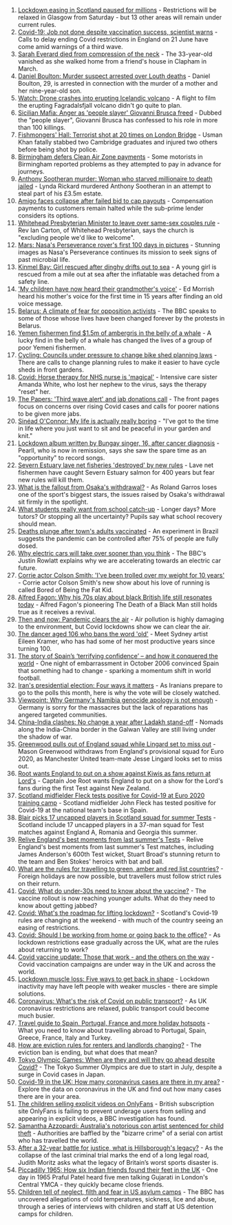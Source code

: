 1. [Lockdown easing in Scotland paused for millions](https://www.bbc.co.uk/news/uk-scotland-57315436) - Restrictions will be relaxed in Glasgow from Saturday - but 13 other areas will remain under current rules.
2. [Covid-19: Job not done despite vaccination success, scientist warns](https://www.bbc.co.uk/news/uk-57313399) - Calls to delay ending Covid restrictions in England on 21 June have come amid warnings of a third wave.
3. [Sarah Everard died from compression of the neck](https://www.bbc.co.uk/news/uk-england-london-57260746) - The 33-year-old vanished as she walked home from a friend's house in Clapham in March.
4. [Daniel Boulton: Murder suspect arrested over Louth deaths](https://www.bbc.co.uk/news/uk-england-lincolnshire-57318698) - Daniel Boulton, 29, is arrested in connection with the murder of a mother and her nine-year-old son.
5. [Watch: Drone crashes into erupting Icelandic volcano](https://www.bbc.co.uk/news/world-europe-57314928) - A flight to film the erupting Fagradalsfjall volcano didn't go quite to plan.
6. [Sicilian Mafia: Anger as 'people slayer' Giovanni Brusca freed](https://www.bbc.co.uk/news/world-europe-57317220) - Dubbed the "people slayer", Giovanni Brusca has confessed to his role in more than 100 killings.
7. [Fishmongers' Hall: Terrorist shot at 20 times on London Bridge](https://www.bbc.co.uk/news/uk-england-london-57286980) - Usman Khan fatally stabbed two Cambridge graduates and injured two others before being shot by police.
8. [Birmingham defers Clean Air Zone payments](https://www.bbc.co.uk/news/uk-england-birmingham-57314570) - Some motorists in Birmingham reported problems as they attempted to pay in advance for journeys.
9. [Anthony Sootheran murder: Woman who starved millionaire to death jailed](https://www.bbc.co.uk/news/uk-england-oxfordshire-57316940) - Lynda Rickard murdered Anthony Sootheran in an attempt to steal part of his £3.5m estate.
10. [Amigo faces collapse after failed bid to cap payouts](https://www.bbc.co.uk/news/business-57314517) - Compensation payments to customers remain halted while the sub-prime lender considers its options.
11. [Whitehead Presbyterian Minister to leave over same-sex couples rule](https://www.bbc.co.uk/news/uk-northern-ireland-57311211) - Rev Ian Carton, of Whitehead Presbyterian, says the church is "excluding people we'd like to welcome".
12. [Mars: Nasa's Perseverance rover's first 100 days in pictures](https://www.bbc.co.uk/news/in-pictures-57233756) - Stunning images as Nasa's Perseverance continues its mission to seek signs of past microbial life.
13. [Kinmel Bay: Girl rescued after dinghy drifts out to sea](https://www.bbc.co.uk/news/uk-wales-57317332) - A young girl is rescued from a mile out at sea after the inflatable was detached from a safety line.
14. ['My children have now heard their grandmother's voice'](https://www.bbc.co.uk/news/uk-57318454) - Ed Morrish heard his mother's voice for the first time in 15 years after finding an old voice message.
15. [Belarus: A climate of fear for opposition activists](https://www.bbc.co.uk/news/world-europe-57309939) - The BBC speaks to some of those whose lives have been changed forever by the protests in Belarus.
16. [Yemen fishermen find $1.5m of ambergris in the belly of a whale](https://www.bbc.co.uk/news/world-middle-east-57288265) - A lucky find in the belly of a whale has changed the lives of a group of poor Yemeni fishermen.
17. [Cycling: Councils under pressure to change bike shed planning laws](https://www.bbc.co.uk/news/uk-england-57159538) - There are calls to change planning rules to make it easier to have cycle sheds in front gardens.
18. [Covid: Horse therapy for NHS nurse is 'magical'](https://www.bbc.co.uk/news/uk-england-leicestershire-57248412) - Intensive care sister Amanda White, who lost her nephew to the virus, says the therapy "reset" her.
19. [The Papers: 'Third wave alert' and jab donations call](https://www.bbc.co.uk/news/blogs-the-papers-57311241) - The front pages focus on concerns over rising Covid cases and calls for poorer nations to be given more jabs.
20. [Sinéad O'Connor: My life is actually really boring](https://www.bbc.co.uk/news/entertainment-arts-57305364) - "I've got to the time in life where you just want to sit and be peaceful in your garden and knit."
21. [Lockdown album written by Bungay singer, 16, after cancer diagnosis](https://www.bbc.co.uk/news/uk-england-suffolk-57275893) - Pearll, who is now in remission, says she saw the spare time as an "opportunity" to record songs.
22. [Severn Estuary lave net fisheries 'destroyed' by new rules](https://www.bbc.co.uk/news/uk-wales-57281615) - Lave net fishermen have caught Severn Estuary salmon for 400 years but fear new rules will kill them.
23. [What is the fallout from Osaka's withdrawal?](https://www.bbc.co.uk/sport/tennis/57311128) - As Roland Garros loses one of the sport's biggest stars, the issues raised by Osaka's withdrawal sit firmly in the spotlight.
24. [What students really want from school catch-up](https://www.bbc.co.uk/news/education-57246697) - Longer days? More tutors? Or stopping all the uncertainty? Pupils say what school recovery should mean.
25. [Deaths plunge after town's adults vaccinated](https://www.bbc.co.uk/news/world-latin-america-57309538) - An experiment in Brazil suggests the pandemic can be controlled after 75% of people are fully dosed.
26. [Why electric cars will take over sooner than you think](https://www.bbc.co.uk/news/business-57253947) - The BBC's Justin Rowlatt explains why we are accelerating towards an electric car future.
27. [Corrie actor Colson Smith: 'I've been trolled over my weight for 10 years'](https://www.bbc.co.uk/news/newsbeat-57234368) - Corrie actor Colson Smith's new show about his love of running is called Bored of Being the Fat Kid.
28. [Alfred Fagon: Why his 70s play about black British life still resonates today](https://www.bbc.co.uk/news/entertainment-arts-57176630) - Alfred Fagon's pioneering The Death of a Black Man still holds true as it receives a revival.
29. [Then and now: Pandemic clears the air](https://www.bbc.co.uk/news/science-environment-57149747) - Air pollution is highly damaging to the environment, but Covid lockdowns show we can clear the air.
30. [The dancer aged 106 who bans the word 'old'](https://www.bbc.co.uk/news/world-australia-57250509) - Meet Sydney artist Eileen Kramer, who has had some of her most productive years since turning 100.
31. [The story of Spain’s ‘terrifying confidence’ – and how it conquered the world](https://www.bbc.co.uk/sport/football/52707715) - One night of embarrassment in October 2006 convinced Spain that something had to change - sparking a momentum shift in world football.
32. [Iran's presidential election: Four ways it matters](https://www.bbc.co.uk/news/world-middle-east-57097664) - As Iranians prepare to go to the polls this month, here is why the vote will be closely watched.
33. [Viewpoint: Why Germany's Namibia genocide apology is not enough](https://www.bbc.co.uk/news/world-africa-57306144) - Germany is sorry for the massacres but the lack of reparations has angered targeted communities.
34. [China-India clashes: No change a year after Ladakh stand-off](https://www.bbc.co.uk/news/world-asia-57234024) - Nomads along the India-China border in the Galwan Valley are still living under the shadow of war.
35. [Greenwood pulls out of England squad while Lingard set to miss out](https://www.bbc.co.uk/sport/football/57314442) - Mason Greenwood withdraws from England's provisional squad for Euro 2020, as Manchester United team-mate Jesse Lingard looks set to miss out.
36. [Root wants England to put on a show against Kiwis as fans return at Lord's](https://www.bbc.co.uk/sport/cricket/57321098) - Captain Joe Root wants England to put on a show for the Lord's fans during the first Test against New Zealand.
37. [Scotland midfielder Fleck tests positive for Covid-19 at Euro 2020 training camp](https://www.bbc.co.uk/sport/football/57315647) - Scotland midfielder John Fleck has tested positive for Covid-19 at the national team's base in Spain.
38. [Blair picks 17 uncapped players in Scotland squad for summer Tests](https://www.bbc.co.uk/sport/rugby-union/57318490) - Scotland include 17 uncapped players in a 37-man squad for Test matches against England A, Romania and Georgia this summer.
39. [Relive England's best moments from last summer's Tests](https://www.bbc.co.uk/sport/av/cricket/57151875) - Relive England's best moments from last summer's Test matches, including James Anderson's 600th Test wicket, Stuart Broad's stunning return to the team and Ben Stokes' heroics with bat and ball.
40. [What are the rules for travelling to green, amber and red list countries?](https://www.bbc.co.uk/news/explainers-52544307) - Foreign holidays are now possible, but travellers must follow strict rules on their return.
41. [Covid: What do under-30s need to know about the vaccine?](https://www.bbc.co.uk/news/health-57273875) - The vaccine rollout is now reaching younger adults. What do they need to know about getting jabbed?
42. [Covid: What's the roadmap for lifting lockdown?](https://www.bbc.co.uk/news/explainers-52530518) - Scotland's Covid-19 rules are changing at the weekend - with much of the country seeing an easing of restrictions.
43. [Covid: Should I be working from home or going back to the office?](https://www.bbc.co.uk/news/business-52567567) - As lockdown restrictions ease gradually across the UK, what are the rules about returning to work?
44. [Covid vaccine update: Those that work - and the others on the way](https://www.bbc.co.uk/news/health-51665497) - Covid vaccination campaigns are under way in the UK and across the world.
45. [Lockdown muscle loss: Five ways to get back in shape](https://www.bbc.co.uk/news/uk-56887390) - Lockdown inactivity may have left people with weaker muscles - there are simple solutions.
46. [Coronavirus: What's the risk of Covid on public transport?](https://www.bbc.co.uk/news/health-51736185) - As UK coronavirus restrictions are relaxed, public transport could become much busier.
47. [Travel guide to Spain, Portugal, France and more holiday hotspots](https://www.bbc.co.uk/news/explainers-56997931) - What you need to know about travelling abroad to Portugal, Spain, Greece, France, Italy and Turkey.
48. [How are eviction rules for renters and landlords changing?](https://www.bbc.co.uk/news/explainers-53860154) - The eviction ban is ending, but what does that mean?
49. [Tokyo Olympic Games: When are they and will they go ahead despite Covid?](https://www.bbc.co.uk/news/world-asia-57240044) - The Tokyo Summer Olympics are due to start in July, despite a surge in Covid cases in Japan.
50. [Covid-19 in the UK: How many coronavirus cases are there in my area?](https://www.bbc.co.uk/news/uk-51768274) - Explore the data on coronavirus in the UK and find out how many cases there are in your area.
51. [The children selling explicit videos on OnlyFans](https://www.bbc.co.uk/news/uk-57255983) - British subscription site OnlyFans is failing to prevent underage users from selling and appearing in explicit videos, a BBC investigation has found.
52. [Samantha Azzopardi: Australia's notorious con artist sentenced for child theft](https://www.bbc.co.uk/news/world-australia-57284621) - Authorities are baffled by the "bizarre crime" of a serial con artist who has travelled the world.
53. [After a 32-year battle for justice, what is Hillsborough's legacy?](https://www.bbc.co.uk/news/uk-57281398) - As the collapse of the last criminal trial marks the end of a long legal road, Judith Moritz asks what the legacy of Britain’s worst sports disaster is.
54. [Piccadilly 1965: How six Indian friends found their feet in the UK](https://www.bbc.co.uk/news/stories-57285369) - One day in 1965 Praful Patel heard five men talking Gujarati in London's Central YMCA - they quickly became close friends.
55. [Children tell of neglect, filth and fear in US asylum camps](https://www.bbc.co.uk/news/world-us-canada-57149721) - The BBC has uncovered allegations of cold temperatures, sickness, lice and abuse, through a series of interviews with children and staff at US detention camps for children.
